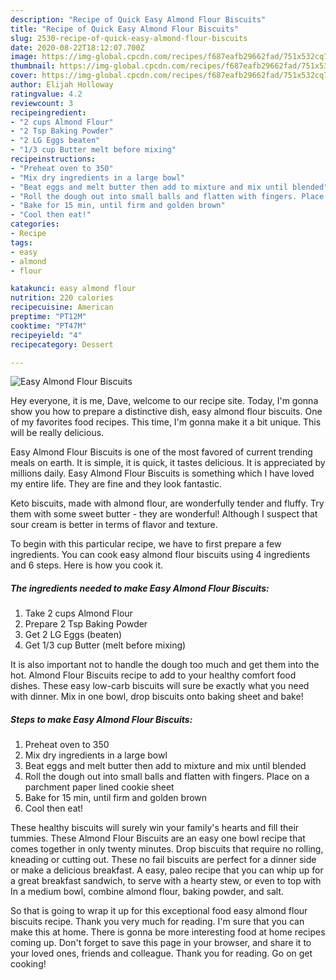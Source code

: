 ```yaml
---
description: "Recipe of Quick Easy Almond Flour Biscuits"
title: "Recipe of Quick Easy Almond Flour Biscuits"
slug: 2530-recipe-of-quick-easy-almond-flour-biscuits
date: 2020-08-22T18:12:07.700Z
image: https://img-global.cpcdn.com/recipes/f687eafb29662fad/751x532cq70/easy-almond-flour-biscuits-recipe-main-photo.jpg
thumbnail: https://img-global.cpcdn.com/recipes/f687eafb29662fad/751x532cq70/easy-almond-flour-biscuits-recipe-main-photo.jpg
cover: https://img-global.cpcdn.com/recipes/f687eafb29662fad/751x532cq70/easy-almond-flour-biscuits-recipe-main-photo.jpg
author: Elijah Holloway
ratingvalue: 4.2
reviewcount: 3
recipeingredient:
- "2 cups Almond Flour"
- "2 Tsp Baking Powder"
- "2 LG Eggs beaten"
- "1/3 cup Butter melt before mixing"
recipeinstructions:
- "Preheat oven to 350"
- "Mix dry ingredients in a large bowl"
- "Beat eggs and melt butter then add to mixture and mix until blended"
- "Roll the dough out into small balls and flatten with fingers. Place on a parchment paper lined cookie sheet"
- "Bake for 15 min, until firm and golden brown"
- "Cool then eat!"
categories:
- Recipe
tags:
- easy
- almond
- flour

katakunci: easy almond flour 
nutrition: 220 calories
recipecuisine: American
preptime: "PT12M"
cooktime: "PT47M"
recipeyield: "4"
recipecategory: Dessert

---
```



![Easy Almond Flour Biscuits](https://img-global.cpcdn.com/recipes/f687eafb29662fad/751x532cq70/easy-almond-flour-biscuits-recipe-main-photo.jpg)

Hey everyone, it is me, Dave, welcome to our recipe site. Today, I'm gonna show you how to prepare a distinctive dish, easy almond flour biscuits. One of my favorites food recipes. This time, I'm gonna make it a bit unique. This will be really delicious.

Easy Almond Flour Biscuits is one of the most favored of current trending meals on earth. It is simple, it is quick, it tastes delicious. It is appreciated by millions daily. Easy Almond Flour Biscuits is something which I have loved my entire life. They are fine and they look fantastic.

Keto biscuits, made with almond flour, are wonderfully tender and fluffy. Try them with some sweet butter - they are wonderful! Although I suspect that sour cream is better in terms of flavor and texture.


To begin with this particular recipe, we have to first prepare a few ingredients. You can cook easy almond flour biscuits using 4 ingredients and 6 steps. Here is how you cook it.

<!--inarticleads1-->

##### The ingredients needed to make Easy Almond Flour Biscuits:

1. Take 2 cups Almond Flour
1. Prepare 2 Tsp Baking Powder
1. Get 2 LG Eggs (beaten)
1. Get 1/3 cup Butter (melt before mixing)


It is also important not to handle the dough too much and get them into the hot. Almond Flour Biscuits recipe to add to your healthy comfort food dishes. These easy low-carb biscuits will sure be exactly what you need with dinner. Mix in one bowl, drop biscuits onto baking sheet and bake! 

<!--inarticleads2-->

##### Steps to make Easy Almond Flour Biscuits:

1. Preheat oven to 350
1. Mix dry ingredients in a large bowl
1. Beat eggs and melt butter then add to mixture and mix until blended
1. Roll the dough out into small balls and flatten with fingers. Place on a parchment paper lined cookie sheet
1. Bake for 15 min, until firm and golden brown
1. Cool then eat!


These healthy biscuits will surely win your family&#39;s hearts and fill their tummies. These Almond Flour Biscuits are an easy one bowl recipe that comes together in only twenty minutes. Drop biscuits that require no rolling, kneading or cutting out. These no fail biscuits are perfect for a dinner side or make a delicious breakfast. A easy, paleo recipe that you can whip up for a great breakfast sandwich, to serve with a hearty stew, or even to top with In a medium bowl, combine almond flour, baking powder, and salt. 

So that is going to wrap it up for this exceptional food easy almond flour biscuits recipe. Thank you very much for reading. I'm sure that you can make this at home. There is gonna be more interesting food at home recipes coming up. Don't forget to save this page in your browser, and share it to your loved ones, friends and colleague. Thank you for reading. Go on get cooking!

